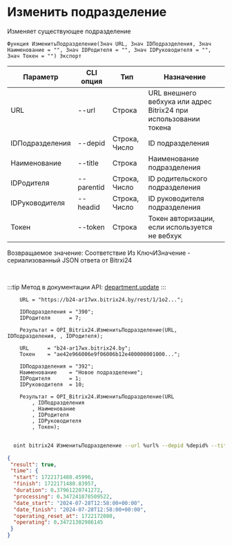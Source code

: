 ﻿---
sidebar_position: 2
---

# Изменить подразделение
 Изменяет существующее подразделение



`Функция ИзменитьПодразделение(Знач URL, Знач IDПодразделения, Знач Наименование = "", Знач IDРодителя = "", Знач IDРуководителя = "", Знач Токен = "") Экспорт`

  | Параметр | CLI опция | Тип | Назначение |
  |-|-|-|-|
  | URL | --url | Строка | URL внешнего вебхука или адрес Bitrix24 при использовании токена |
  | IDПодразделения | --depid | Строка, Число | ID подразделения |
  | Наименование | --title | Строка | Наименование подразделения |
  | IDРодителя | --parentid | Строка, Число | ID родительского подразделения |
  | IDРуководителя | --headid | Строка, Число | ID руководителя подразделения |
  | Токен | --token | Строка | Токен авторизации, если используется не вебхук |

  
  Возвращаемое значение:   Соответствие Из КлючИЗначение - сериализованный JSON ответа от Bitrxi24

<br/>

:::tip
Метод в документации API: [department.update](https://dev.1c-bitrix.ru/rest_help/departments/department_update.php)
:::
<br/>


```bsl title="Пример кода"
    URL = "https://b24-ar17wx.bitrix24.by/rest/1/1o2...";

    IDПодразделения = "390";
    IDРодителя      = 7;

    Результат = OPI_Bitrix24.ИзменитьПодразделение(URL, IDПодразделения, , IDРодителя);

    URL      = "b24-ar17wx.bitrix24.by";
    Токен    = "ae42e966006e9f06006b12e400000001000...";

    IDПодразделения = "392";
    Наименование    = "Новое подразделение";
    IDРодителя      = 1;
    IDРуководителя  = 10;

    Результат = OPI_Bitrix24.ИзменитьПодразделение(URL
        , IDПодразделения
        , Наименование
        , IDРодителя
        , IDРуководителя
        , Токен);
```



```sh title="Пример команды CLI"
    
  oint bitrix24 ИзменитьПодразделение --url %url% --depid %depid% --title %title% --parentid %parentid% --headid %headid% --token %token%

```

```json title="Результат"
{
 "result": true,
 "time": {
  "start": 1722171480.45996,
  "finish": 1722171480.83957,
  "duration": 0.37961220741272,
  "processing": 0.347241878509522,
  "date_start": "2024-07-28T12:58:00+00:00",
  "date_finish": "2024-07-28T12:58:00+00:00",
  "operating_reset_at": 1722172080,
  "operating": 0.34721302986145
 }
}
```
